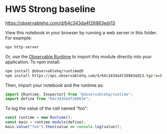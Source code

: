 # HW5 Strong baseline

https://observablehq.com/d/64c343da4f26863e@13

View this notebook in your browser by running a web server in this folder. For
example:

~~~sh
npx http-server
~~~

Or, use the [Observable Runtime](https://github.com/observablehq/runtime) to
import this module directly into your application. To npm install:

~~~sh
npm install @observablehq/runtime@5
npm install https://api.observablehq.com/d/64c343da4f26863e@13.tgz?v=3
~~~

Then, import your notebook and the runtime as:

~~~js
import {Runtime, Inspector} from "@observablehq/runtime";
import define from "64c343da4f26863e";
~~~

To log the value of the cell named “foo”:

~~~js
const runtime = new Runtime();
const main = runtime.module(define);
main.value("foo").then(value => console.log(value));
~~~
